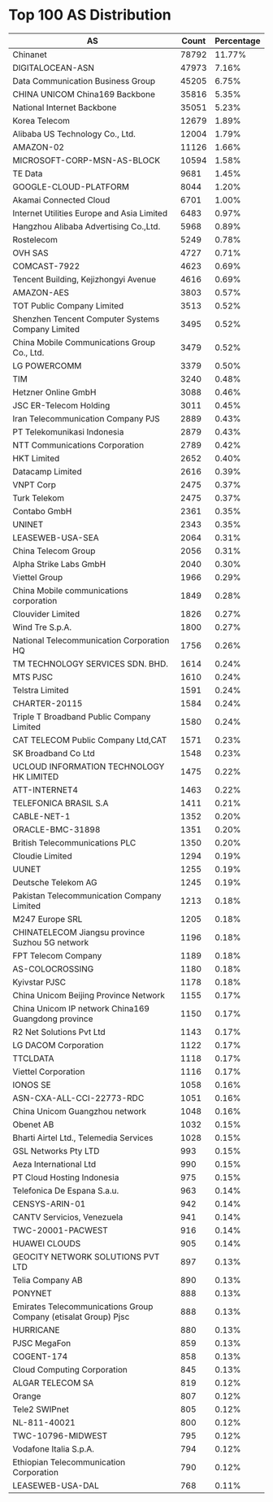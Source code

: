 # Top 100 AS Distribution
| AS | Count | Percentage |
|----|----|----|
| Chinanet | 78792 | 11.77% |
| DIGITALOCEAN-ASN | 47973 | 7.16% |
| Data Communication Business Group | 45205 | 6.75% |
| CHINA UNICOM China169 Backbone | 35816 | 5.35% |
| National Internet Backbone | 35051 | 5.23% |
| Korea Telecom | 12679 | 1.89% |
| Alibaba US Technology Co., Ltd. | 12004 | 1.79% |
| AMAZON-02 | 11126 | 1.66% |
| MICROSOFT-CORP-MSN-AS-BLOCK | 10594 | 1.58% |
| TE Data | 9681 | 1.45% |
| GOOGLE-CLOUD-PLATFORM | 8044 | 1.20% |
| Akamai Connected Cloud | 6701 | 1.00% |
| Internet Utilities Europe and Asia Limited | 6483 | 0.97% |
| Hangzhou Alibaba Advertising Co.,Ltd. | 5968 | 0.89% |
| Rostelecom | 5249 | 0.78% |
| OVH SAS | 4727 | 0.71% |
| COMCAST-7922 | 4623 | 0.69% |
| Tencent Building, Kejizhongyi Avenue | 4616 | 0.69% |
| AMAZON-AES | 3803 | 0.57% |
| TOT Public Company Limited | 3513 | 0.52% |
| Shenzhen Tencent Computer Systems Company Limited | 3495 | 0.52% |
| China Mobile Communications Group Co., Ltd. | 3479 | 0.52% |
| LG POWERCOMM | 3379 | 0.50% |
| TIM | 3240 | 0.48% |
| Hetzner Online GmbH | 3088 | 0.46% |
| JSC ER-Telecom Holding | 3011 | 0.45% |
| Iran Telecommunication Company PJS | 2889 | 0.43% |
| PT Telekomunikasi Indonesia | 2879 | 0.43% |
| NTT Communications Corporation | 2789 | 0.42% |
| HKT Limited | 2652 | 0.40% |
| Datacamp Limited | 2616 | 0.39% |
| VNPT Corp | 2475 | 0.37% |
| Turk Telekom | 2475 | 0.37% |
| Contabo GmbH | 2361 | 0.35% |
| UNINET | 2343 | 0.35% |
| LEASEWEB-USA-SEA | 2064 | 0.31% |
| China Telecom Group | 2056 | 0.31% |
| Alpha Strike Labs GmbH | 2040 | 0.30% |
| Viettel Group | 1966 | 0.29% |
| China Mobile communications corporation | 1849 | 0.28% |
| Clouvider Limited | 1826 | 0.27% |
| Wind Tre S.p.A. | 1800 | 0.27% |
| National Telecommunication Corporation HQ | 1756 | 0.26% |
| TM TECHNOLOGY SERVICES SDN. BHD. | 1614 | 0.24% |
| MTS PJSC | 1610 | 0.24% |
| Telstra Limited | 1591 | 0.24% |
| CHARTER-20115 | 1584 | 0.24% |
| Triple T Broadband Public Company Limited | 1580 | 0.24% |
| CAT TELECOM Public Company Ltd,CAT | 1571 | 0.23% |
| SK Broadband Co Ltd | 1548 | 0.23% |
| UCLOUD INFORMATION TECHNOLOGY HK LIMITED | 1475 | 0.22% |
| ATT-INTERNET4 | 1463 | 0.22% |
| TELEFONICA BRASIL S.A | 1411 | 0.21% |
| CABLE-NET-1 | 1352 | 0.20% |
| ORACLE-BMC-31898 | 1351 | 0.20% |
| British Telecommunications PLC | 1350 | 0.20% |
| Cloudie Limited | 1294 | 0.19% |
| UUNET | 1255 | 0.19% |
| Deutsche Telekom AG | 1245 | 0.19% |
| Pakistan Telecommunication Company Limited | 1213 | 0.18% |
| M247 Europe SRL | 1205 | 0.18% |
| CHINATELECOM Jiangsu province Suzhou 5G network | 1196 | 0.18% |
| FPT Telecom Company | 1189 | 0.18% |
| AS-COLOCROSSING | 1180 | 0.18% |
| Kyivstar PJSC | 1178 | 0.18% |
| China Unicom Beijing Province Network | 1155 | 0.17% |
| China Unicom IP network China169 Guangdong province | 1150 | 0.17% |
| R2 Net Solutions Pvt Ltd | 1143 | 0.17% |
| LG DACOM Corporation | 1122 | 0.17% |
| TTCLDATA | 1118 | 0.17% |
| Viettel Corporation | 1116 | 0.17% |
| IONOS SE | 1058 | 0.16% |
| ASN-CXA-ALL-CCI-22773-RDC | 1051 | 0.16% |
| China Unicom Guangzhou network | 1048 | 0.16% |
| Obenet AB | 1032 | 0.15% |
| Bharti Airtel Ltd., Telemedia Services | 1028 | 0.15% |
| GSL Networks Pty LTD | 993 | 0.15% |
| Aeza International Ltd | 990 | 0.15% |
| PT Cloud Hosting Indonesia | 975 | 0.15% |
| Telefonica De Espana S.a.u. | 963 | 0.14% |
| CENSYS-ARIN-01 | 942 | 0.14% |
| CANTV Servicios, Venezuela | 941 | 0.14% |
| TWC-20001-PACWEST | 916 | 0.14% |
| HUAWEI CLOUDS | 905 | 0.14% |
| GEOCITY NETWORK SOLUTIONS PVT LTD | 897 | 0.13% |
| Telia Company AB | 890 | 0.13% |
| PONYNET | 888 | 0.13% |
| Emirates Telecommunications Group Company (etisalat Group) Pjsc | 888 | 0.13% |
| HURRICANE | 880 | 0.13% |
| PJSC MegaFon | 859 | 0.13% |
| COGENT-174 | 858 | 0.13% |
| Cloud Computing Corporation | 845 | 0.13% |
| ALGAR TELECOM SA | 819 | 0.12% |
| Orange | 807 | 0.12% |
| Tele2 SWIPnet | 805 | 0.12% |
| NL-811-40021 | 800 | 0.12% |
| TWC-10796-MIDWEST | 795 | 0.12% |
| Vodafone Italia S.p.A. | 794 | 0.12% |
| Ethiopian Telecommunication Corporation | 790 | 0.12% |
| LEASEWEB-USA-DAL | 768 | 0.11% |
